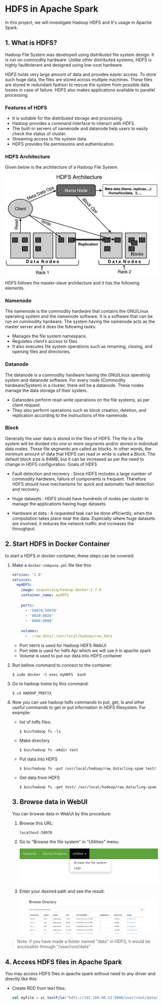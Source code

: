 # HDFS in Apache Spark

In this project, we will investigate Hadoop HDFS and It's usage in Apache Spark.



## 1. What is HDFS?

Hadoop File System was developed using distributed file system  design. It is run on commodity hardware. Unlike other distributed  systems, HDFS is highly faulttolerant and designed using low-cost  hardware.

HDFS holds very large amount of data and provides easier access. To  store such huge data, the files are stored across multiple machines.  These files are stored in redundant fashion to rescue the system from  possible data losses in case of failure. HDFS also makes applications  available to parallel processing.

### Features of HDFS

- It is suitable for the distributed storage and processing.
- Hadoop provides a command interface to interact with HDFS.
- The built-in servers of namenode and datanode help users to easily check the status of cluster.
- Streaming access to file system data.
- HDFS provides file permissions and authentication.



### HDFS Architecture

Given below is the architecture of a Hadoop File System.

![](images/hdfs_architecture.jpg)

HDFS follows the master-slave architecture and it has the following elements.

### Namenode

The namenode is the commodity hardware that contains the GNU/Linux operating system and the namenode software. It is a software that can be run on commodity hardware. The system having the namenode acts as the master server and it does the following tasks:

- Manages the file system namespace.
- Regulates client’s access to files.
- It also executes file system operations such as renaming, closing, and opening files and directories.

### Datanode

The datanode is a commodity hardware having the GNU/Linux operating system and datanode software. For every node (Commodity hardware/System) in a cluster, there will be a datanode. These nodes manage the data storage of their system.

- Datanodes perform read-write operations on the file systems, as per client request.
- They also perform operations such as block creation, deletion, and replication according to the instructions of the namenode.

### Block

Generally the user data is stored in the files of HDFS. The file in a file system will be divided into one or more segments and/or stored in individual data nodes. These file segments are called as blocks. In other words, the minimum amount of data that HDFS can read or write is called a Block. The default block size is 64MB, but it can be increased as per the need to change in HDFS configuration.
Goals of HDFS

- Fault detection and recovery : Since HDFS includes a large number of commodity hardware, failure of components is frequent. Therefore HDFS should have mechanisms for quick and automatic fault detection and recovery.
  
- Huge datasets : HDFS should have hundreds of nodes per cluster to manage the applications having huge datasets.
  
- Hardware at data : A requested task can be done efficiently, when the computation takes place near the data. Especially where huge datasets are involved, it reduces the network traffic and increases the throughput.



## 2. Start HDFS in Docker Container

to start a HDFS in docker container, these steps can be covered:

1. Make a `docker-compose.yml` file like this:

   ```yaml
   version: '2.0'  
   services:  
     myHDFS:
       image: sequenceiq/hadoop-docker:2.7.0
       container_name: myHDFS
   
       ports:
         - '50070:50070'
         - '8020:8020'
         - '9000:9000'
   
       volumes: 
         - ./raw_data/:/usr/local/hadoop/raw_data
   ```

   - Port `50070` is used for Hadoop HDFS WebUI
   - Port `9000` is used for hdfs Api which we will use it in apache spark
   - Volume is used to put our data into HDFS container

2. Run bellow command to connect to the container:

   ```shell
   $ sudo docker -t exec myHDFS  bash
   ```

3. Go to hadoop home by this command:

   ```shell
   $ cd HADOOP_PREFIX
   ```

   

4. Now you can use hadoop hdfs commands to put, get, ls and other useful commands to get or put information in HDFS filesystem. For example:

   - list of hdfs files:

     ```shell
     $ bin/hadoop fs -ls
     ```

   - Make directory

     ```
     $ bin/hadoop fs -mkdir test
     ```

     

   - Put data into HDFS

     ```shell
     $ bin/hadoop fs -put /usr/local/hadoop/raw_data/ling-spam test/
     ```

   - Get data from HDFS

     ```shell
     $ bin/hadoop fs -get test/ /usr/local/hadoop/raw_data/ling-spam
     ```

   

   ## 3. Browse data in WebUI

   You can browse data in WebUI by this procedure:

   1. Browse this URL:

      ```
      localhost:50070
      ```

   2. Go to "Browse the file system" in "Utilities" menu:

      ![](images/browse.png)

   3. Enter your desired path and see the result:

      ![](images/browse2.png)

> Note: if you have made a folder named "data" in HDFS, it would be accessible through "/user/root/data"



## 4. Access HDFS files in Apache Spark

You may access HDFS files in apache spark without need to any driver and directly like this:

- Create RDD from text files:

  ```scala
  val myFile = sc.textFile("hdfs://192.168.88.52:9000/user/root/data/ling-spam/ham/3-384msg1.txt", minPartitions = 10)
  ```

  